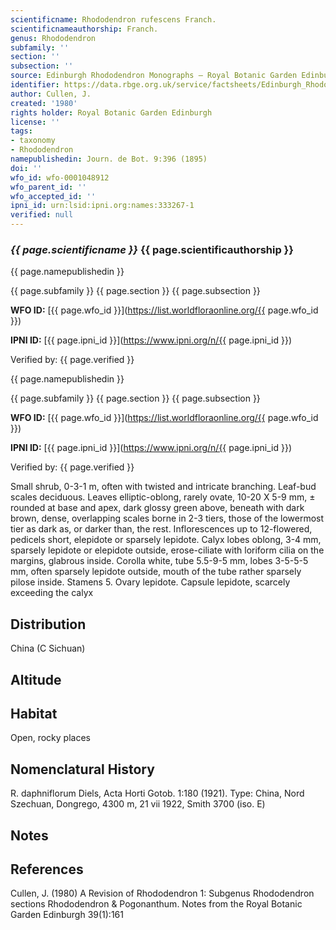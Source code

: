 ```yaml
---
scientificname: Rhododendron rufescens Franch.
scientificnameauthorship: Franch.
genus: Rhododendron
subfamily: ''
section: ''
subsection: ''
source: Edinburgh Rhododendron Monographs – Royal Botanic Garden Edinburgh
identifier: https://data.rbge.org.uk/service/factsheets/Edinburgh_Rhododendron_Monographs.xhtml
author: Cullen, J.
created: '1980'
rights holder: Royal Botanic Garden Edinburgh
license: ''
tags:
- taxonomy
- Rhododendron
namepublishedin: Journ. de Bot. 9:396 (1895)
doi: ''
wfo_id: wfo-0001048912
wfo_parent_id: ''
wfo_accepted_id: ''
ipni_id: urn:lsid:ipni.org:names:333267-1
verified: null
---
```

### _{{ page.scientificname }}_ {{ page.scientificauthorship }}
 {{ page.namepublishedin }}

{{ page.subfamily }} {{ page.section }} {{ page.subsection }}

**WFO ID:** [{{ page.wfo_id }}](https://list.worldfloraonline.org/{{ page.wfo_id }})

**IPNI ID:** [{{ page.ipni_id }}](https://www.ipni.org/n/{{ page.ipni_id }})

Verified by: {{ page.verified }}

 {{ page.namepublishedin }}

{{ page.subfamily }} {{ page.section }} {{ page.subsection }}

**WFO ID:** [{{ page.wfo_id }}](https://list.worldfloraonline.org/{{ page.wfo_id }})

**IPNI ID:** [{{ page.ipni_id }}](https://www.ipni.org/n/{{ page.ipni_id }})

Verified by: {{ page.verified }}



Small shrub, 0-3-1 m, often with twisted and intricate branching. Leaf-bud scales deciduous. Leaves elliptic-oblong, rarely ovate, 10-20 X 5-9 mm, ± rounded at base and apex, dark glossy green above, beneath with dark brown, dense, overlapping scales borne in 2-3 tiers, those of the lowermost tier as dark as, or darker than, the rest. Inflorescences up to 12-flowered, pedicels short, elepidote or sparsely lepidote. Calyx lobes oblong, 3-4 mm, sparsely lepidote or elepidote outside, erose-ciliate with loriform cilia on the margins, glabrous inside. Corolla white, tube 5.5-9-5 mm, lobes 3-5-5-5 mm, often sparsely lepidote outside, mouth of the tube rather sparsely pilose inside. Stamens 5. Ovary lepidote. Capsule lepidote, scarcely exceeding the calyx

## Distribution
China (C Sichuan)

## Altitude


## Habitat
Open, rocky places

## Nomenclatural History
R. daphniflorum Diels, Acta Horti Gotob. 1:180 (1921). Type: China, Nord Szechuan, Dongrego, 4300 m, 21 vii 1922, Smith 3700 (iso. E)
                       
## Notes


## References

Cullen, J. (1980) A Revision of Rhododendron 1: Subgenus Rhododendron sections Rhododendron & Pogonanthum. Notes from the Royal Botanic Garden Edinburgh 39(1):161
